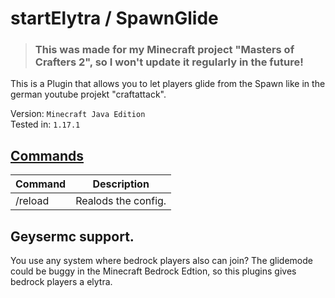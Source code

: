 # startElytra / SpawnGlide
> ### This was made for my Minecraft project "Masters of Crafters 2", so I won't update it regularly in the future!
This is a Plugin that allows you to let players glide from the Spawn like in the german youtube projekt "craftattack".  

Version: ``Minecraft Java Edition``  
Tested in: ``1.17.1``
## [Commands](https://github.com/FuntyGithub/startElytra/tree/main/src/main/java/org/funty/startelytra/commands)
| Command | Description |
| --- | --- |
| /reload | Realods the config. |
## Geysermc support.
You use any system where bedrock players also can join? The glidemode could be buggy in the Minecraft Bedrock Edtion, so this plugins gives bedrock players a elytra.
